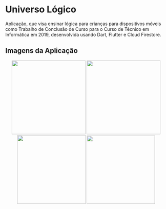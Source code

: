 # Universo Lógico

Aplicação, que visa ensinar lógica para crianças para dispositivos móveis como Trabalho de Conclusão de Curso para o Curso de Técnico em Informática em 2019, desenvolvida usando Dart, Flutter e Cloud Firestore.

## Imagens da Aplicação

<p align="middle">
  <img src="https://user-images.githubusercontent.com/38816154/209902021-696d3650-9441-423b-aecc-a50e2949d840.jpg" width="230">
  <img src="https://user-images.githubusercontent.com/38816154/209902023-2c735722-c228-47f8-8353-b89c0c490f5b.jpg" width="230">
  <img src="https://user-images.githubusercontent.com/38816154/209902024-6a58e911-143e-42f3-b519-f1ff2052b4f9.jpg" width="214">
  <img src="https://user-images.githubusercontent.com/38816154/209902025-6ba8347c-a083-4f2c-8ddf-c8f7068b18e8.jpg" width="213">
</p>
